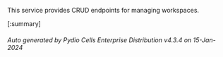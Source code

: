 






This service provides CRUD endpoints for managing workspaces.

[:summary]

###### Auto generated by Pydio Cells Enterprise Distribution v4.3.4 on 15-Jan-2024
